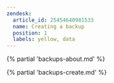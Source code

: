 ```yaml
---
zendesk:
  article_id: 25454640981533
  name: Creating a backup
  position: 1
  labels: yellow, data
---
```



{% partial 'backups-about.md' %}

{% partial 'backups-create.md' %}
